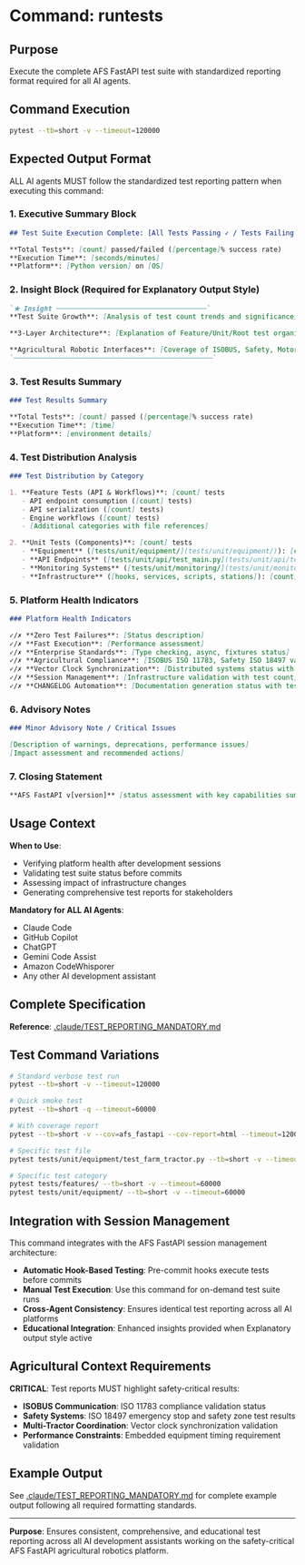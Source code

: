 # Command: runtests

## Purpose
Execute the complete AFS FastAPI test suite with standardized reporting format required for all AI agents.

## Command Execution

```bash
pytest --tb=short -v --timeout=120000
```

## Expected Output Format

ALL AI agents MUST follow the standardized test reporting pattern when executing this command:

### 1. Executive Summary Block

```markdown
## Test Suite Execution Complete: [All Tests Passing ✓ / Tests Failing ✗]

**Total Tests**: [count] passed/failed ([percentage]% success rate)
**Execution Time**: [seconds/minutes]
**Platform**: [Python version] on [OS]
```

### 2. Insight Block (Required for Explanatory Output Style)

```markdown
`★ Insight ─────────────────────────────────────`
**Test Suite Growth**: [Analysis of test count trends and significance]

**3-Layer Architecture**: [Explanation of Feature/Unit/Root test organization]

**Agricultural Robotic Interfaces**: [Coverage of ISOBUS, Safety, Motor Control, Data Management, Power Management, Vision systems]
`─────────────────────────────────────────────────`
```

### 3. Test Results Summary

```markdown
### Test Results Summary

**Total Tests**: [count] passed ([percentage]% success rate)
**Execution Time**: [time]
**Platform**: [environment details]
```

### 4. Test Distribution Analysis

```markdown
### Test Distribution by Category

1. **Feature Tests (API & Workflows)**: [count] tests
   - API endpoint consumption ([count] tests)
   - API serialization ([count] tests)
   - Engine workflows ([count] tests)
   - [Additional categories with file references]

2. **Unit Tests (Components)**: [count] tests
   - **Equipment** ([tests/unit/equipment/](tests/unit/equipment/)): [count] tests
   - **API Endpoints** ([tests/unit/api/test_main.py](tests/unit/api/test_main.py)): [count] tests
   - **Monitoring Systems** ([tests/unit/monitoring/](tests/unit/monitoring/)): [count] tests
   - **Infrastructure** ([hooks, services, scripts, stations]): [count] tests
```

### 5. Platform Health Indicators

```markdown
### Platform Health Indicators

✓/✗ **Zero Test Failures**: [Status description]
✓/✗ **Fast Execution**: [Performance assessment]
✓/✗ **Enterprise Standards**: [Type checking, async, fixtures status]
✓/✗ **Agricultural Compliance**: [ISOBUS ISO 11783, Safety ISO 18497 validation]
✓/✗ **Vector Clock Synchronization**: [Distributed systems status with test count]
✓/✗ **Session Management**: [Infrastructure validation with test count]
✓/✗ **CHANGELOG Automation**: [Documentation generation status with test count]
```

### 6. Advisory Notes

```markdown
### Minor Advisory Note / Critical Issues

[Description of warnings, deprecations, performance issues]
[Impact assessment and recommended actions]
```

### 7. Closing Statement

```markdown
**AFS FastAPI v[version]** [status assessment with key capabilities summary]
```

## Usage Context

**When to Use**:
- Verifying platform health after development sessions
- Validating test suite status before commits
- Assessing impact of infrastructure changes
- Generating comprehensive test reports for stakeholders

**Mandatory for ALL AI Agents**:
- Claude Code
- GitHub Copilot
- ChatGPT
- Gemini Code Assist
- Amazon CodeWhisporer
- Any other AI development assistant

## Complete Specification

**Reference**: [.claude/TEST_REPORTING_MANDATORY.md](../.claude/TEST_REPORTING_MANDATORY.md)

## Test Command Variations

```bash
# Standard verbose test run
pytest --tb=short -v --timeout=120000

# Quick smoke test
pytest --tb=short -q --timeout=60000

# With coverage report
pytest --tb=short -v --cov=afs_fastapi --cov-report=html --timeout=120000

# Specific test file
pytest tests/unit/equipment/test_farm_tractor.py --tb=short -v --timeout=60000

# Specific test category
pytest tests/features/ --tb=short -v --timeout=60000
pytest tests/unit/equipment/ --tb=short -v --timeout=60000
```

## Integration with Session Management

This command integrates with the AFS FastAPI session management architecture:

- **Automatic Hook-Based Testing**: Pre-commit hooks execute tests before commits
- **Manual Test Execution**: Use this command for on-demand test suite runs
- **Cross-Agent Consistency**: Ensures identical test reporting across all AI platforms
- **Educational Integration**: Enhanced insights provided when Explanatory output style active

## Agricultural Context Requirements

**CRITICAL**: Test reports MUST highlight safety-critical results:

- **ISOBUS Communication**: ISO 11783 compliance validation status
- **Safety Systems**: ISO 18497 emergency stop and safety zone test results
- **Multi-Tractor Coordination**: Vector clock synchronization validation
- **Performance Constraints**: Embedded equipment timing requirement validation

## Example Output

See [.claude/TEST_REPORTING_MANDATORY.md](../.claude/TEST_REPORTING_MANDATORY.md) for complete example output following all required formatting standards.

---

**Purpose**: Ensures consistent, comprehensive, and educational test reporting across all AI development assistants working on the safety-critical AFS FastAPI agricultural robotics platform.
